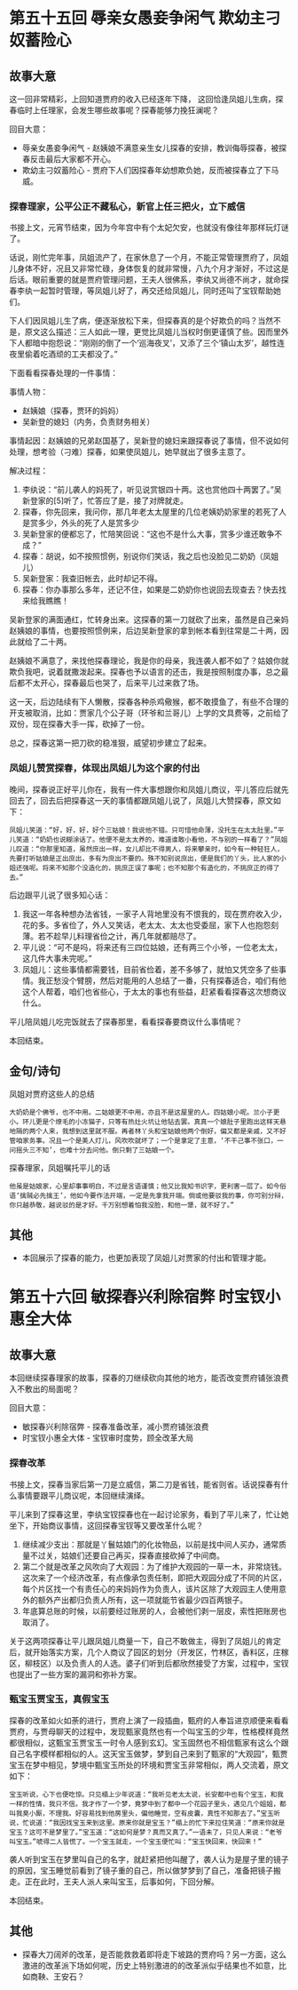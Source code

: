 # 第五十五回 辱亲女愚妾争闲气 欺幼主刁奴蓄险心

## 故事大意

这一回非常精彩，上回知道贾府的收入已经逐年下降， 这回恰逢凤姐儿生病，探春临时上任理家，会发生哪些故事呢？探春能够力挽狂澜呢？

回目大意：

* 辱亲女愚妾争闲气 - 赵姨娘不满意亲生女儿探春的安排，教训侮辱探春，被探春反击最后大家都不开心。
* 欺幼主刁奴蓄险心 - 贾府下人们因探春年幼想欺负她，反而被探春立了下马威。

### 探春理家，公平公正不藏私心，新官上任三把火，立下威信

书接上文，元宵节结束，因为今年宫中有个太妃欠安，也就没有像往年那样玩灯谜了。

话说，刚忙完年事，凤姐流产了，在家休息了一个月，不能正常管理贾府了，凤姐儿身体不好，况且又非常忙碌，身体恢复的就非常慢，八九个月才渐好，不过这是后话。眼前重要的就是贾府管理问题，王夫人很佛系，李纨又尚德不尚才，就命探春李纨一起暂时管理，等凤姐儿好了，再交还给凤姐儿，同时还叫了宝钗帮助她们。

下人们因凤姐儿生了病，便逐渐放松下来，但探春真的是个好欺负的吗？当然不是，原文这么描述：三人如此一理，更觉比凤姐儿当权时倒更谨慎了些。因而里外下人都暗中抱怨说：“刚刚的倒了一个‘巡海夜叉’，又添了三个‘镇山太岁’，越性连夜里偷着吃酒顽的工夫都没了。”

下面看看探春处理的一件事情：

事情人物：

* 赵姨娘（探春，贾环的妈妈）
* 吴新登的媳妇（内务，负责财务相关）

事情起因：赵姨娘的兄弟赵国基了，吴新登的媳妇来跟探春说了事情，但不说如何处理，想考验（刁难）探春，如果使凤姐儿，她早就出了很多主意了。

解决过程：

1. 李纨说：“前儿袭人的妈死了，听见说赏银四十两。这也赏他四十两罢了。”吴新登家的[5]听了，忙答应了是，接了对牌就走。
2. 探春，你先回来，我问你，那几年老太太屋里的几位老姨奶奶家里的若死了人是赏多少，外头的死了人是赏多少
3. 吴新登家的便都忘了，忙陪笑回说：“这也不是什么大事，赏多少谁还敢争不成？”
4. 探春：胡说，如不按照惯例，别说你们笑话，我之后也没脸见二奶奶（凤姐儿）
5. 吴新登家：我查旧帐去，此时却记不得。
6. 探春：你办事那么多年，还记不住，如果是二奶奶你也说回去现查去？快去找来给我瞧瞧！

吴新登家的满面通红，忙转身出来。这探春的第一刀就砍了出来，虽然是自己亲妈赵姨娘的事情，也要按照惯例来，后边吴新登家的拿到帐本看到往常是二十两，因此就给了二十两。

赵姨娘不满意了，来找他探春理论，我是你的母亲，我连袭人都不如了？姑娘你就欺负我吧，说着就撒泼起来。探春也予以语言的还击，我是按照制度办事，总之最后都不太开心，探春最后也哭了，后来平儿过来救了场。

这一天，后边陆续有下人懒散，探春各种杀鸡儆猴，都不敢摸鱼了，有些不合理的开支被取消，比如：贾家几个公子哥（环爷和兰哥儿）上学的文具费等，之前给了双份，现在探春大手一挥，砍掉了一份。

总之，探春这第一把刀砍的稳准狠，威望初步建立了起来。

### 凤姐儿赞赏探春，体现出凤姐儿为这个家的付出

晚间，探春说正好平儿你在，我有一件大事想跟你和凤姐儿商议，平儿答应后就先回去了，回去后把探春这一天的事情都跟凤姐儿说了，凤姐儿大赞探春，原文如下：

```shell
凤姐儿笑道：“好，好，好，好个三姑娘！我说他不错。只可惜他命薄，没托生在太太肚里。”平儿笑道：“奶奶也说糊涂话了。他便不是太太养的，难道谁敢小看他，不与别的一样看了？”凤姐儿叹道：“你那里知道，虽然庶出一样，女儿却比不得男人，将来攀亲时，如今有一种轻狂人，先要打听姑娘是正出庶出，多有为庶出不要的。殊不知别说庶出，便是我们的丫头，比人家的小姐还强呢。将来不知那个没造化的，挑庶正误了事呢；也不知那个有造化的，不挑庶正的得了去。”
```

后边跟平儿说了很多知心话：

1. 我这一年各种想办法省钱，一家子人背地里没有不恨我的，现在贾府收入少，花的多。多省俭了，外人又笑话，老太太、太太也受委屈，家下人也抱怨刻薄。若不趁早儿料理省俭之计，再几年就都赔尽了。
2. 平儿说：“可不是吗，将来还有三四位姑娘，还有两三个小爷，一位老太太，这几件大事未完呢。”
3. 凤姐儿：这些事情都需要钱，目前省俭着，差不多够了，就怕又凭空多了些事情。我正愁没个臂膀，然后对能用的人总结了一番，只有探春适合，咱们有他这个人帮着，咱们也省些心，于太太的事也有些益，赶紧看看探春这次想商议什么。

平儿陪凤姐儿吃完饭就去了探春那里，看看探春要商议什么事情呢？

本回结束。

## 金句/诗句

凤姐对贾府这些人的总结

```shell
大奶奶是个佛爷，也不中用。二姑娘更不中用，亦且不是这屋里的人。四姑娘小呢。兰小子更小。环儿更是个燎毛的小冻猫子，只等有热灶火坑让他钻去罢。真真一个娘肚子里跑出这样天悬地隔的两个人来，我想到这里就不服。再者林丫头和宝姑娘他两个倒好，偏又都是亲戚，又不好管咱家务事。况且一个是美人灯儿，风吹吹就坏了；一个是拿定了主意，‘不干己事不张口，一问摇头三不知’，也难十分去问他。倒只剩了三姑娘一个。
```

探春理家，凤姐嘱托平儿的话

```shell
他虽是姑娘家，心里却事事明白，不过是言语谨慎；他又比我知书识字，更利害一层了。如今俗语‘擒贼必先擒王’，他如今要作法开端，一定是先拿我开端。倘或他要驳我的事，你可别分辩，你只越恭敬，越说驳的是才好。千万别想着怕我没脸，和他一犟，就不好了。”
```

## 其他

* 本回展示了探春的能力，也更加表现了凤姐儿对贾家的付出和管理才能。

# 第五十六回 敏探春兴利除宿弊 时宝钗小惠全大体

## 故事大意

本回继续探春理家的故事，探春的刀继续砍向其他的地方，能否改变贾府铺张浪费入不敷出的局面呢？

回目大意：

* 敏探春兴利除宿弊 - 探春准备改革，减小贾府铺张浪费
* 时宝钗小惠全大体 - 宝钗审时度势，顾全改革大局

### 探春改革

书接上文，探春当家后第一刀是立威信，第二刀是省钱，能省则省。话说探春有什么事情要跟平儿商议呢，本回继续演绎。

平儿来到了探春这里，李纨宝钗探春也在一起讨论家务，看到了平儿来了，忙让她坐下，开始商议事情，这回探春宝钗等又要改革什么呢？

1. 继续减少支出：那就是丫鬟姑娘门的化妆物品，以前是找中间人买办，通常质量不过关，姑娘们还要自己再买，探春直接砍掉了中间商。
2. 第二个就是改革之风吹向了大观园：为了维护大观园的一草一木，非常烧钱。这次来了一个经济改革，有点像承包责任制，即把大观园分成了不同的片区，每个片区找一个有责任心的来妈妈作为负责人，该片区除了大观园主人使用意外的额外产出都归负责人所有，这一项就能节省最少四百两银子。
3. 年底算总账的时候，以前要经过账房的人，会被他们剥一层皮，索性把账房也取消了。

关于这两项探春让平儿跟凤姐儿商量一下，自己不敢做主，得到了凤姐儿的肯定后，就开始落实方案，几个人商议了园区的划分（开发区，竹林区，香料区，庄稼区，柳枝区）以及负责人的人选。婆子们听到后都欣然接受了方案，过程中，宝钗也提出了一些方案的漏洞和弥补方案。

### 甄宝玉贾宝玉，真假宝玉

探春的改革如火如荼的进行，贾府上演了一段插曲，甄府的人奉旨进京顺便来看看贾府，与贾母聊天的过程中，发现甄家竟然也有一个叫宝玉的少年，性格模样竟然都很相似，这甄宝玉贾宝玉一时令人感到玄幻。宝玉固然也不相信甄家有这么个跟自己名字模样都相似的人。这天宝玉做梦，梦到自己来到了甄家的“大观园”，甄贾宝玉在梦中相见，梦境中甄宝玉所处的环境和贾宝玉非常相似，两人交流着，原文如下：

```shell
宝玉听说，心下也便吃惊。只见榻上少年说道：“我听见老太太说，长安都中也有个宝玉，和我一样的性情，我只不信。我才作了一个梦，竟梦中到了都中一个花园子里头，遇见几个姐姐，都叫我臭小厮，不理我。好容易找到他房里头，偏他睡觉，空有皮囊，真性不知那去了。”宝玉听说，忙说道：“我因找宝玉来到这里。原来你就是宝玉？”榻上的忙下来拉住笑道：“原来你就是宝玉？这可不是梦里了。”宝玉道：“这如何是梦？真而又真了。”一语未了，只见人来说：“老爷叫宝玉。”唬得二人皆慌了。一个宝玉就走，一个宝玉便忙叫：“宝玉快回来，快回来！”
```

袭人听到宝玉在梦里叫自己的名字，就赶紧把他叫醒了，袭人认为是屋子里的镜子的原因，宝玉睡觉前看到了镜子重的自己，所以做梦梦到了自己，准备把镜子搬走。正在此时，王夫人派人来叫宝玉，后事如何，下回分解。

本回结束。

## 其他

* 探春大刀阔斧的改革，是否能救救着即将走下坡路的贾府吗？另一方面，这么激进的改革派下场如何呢，历史上特别激进的的改革派似乎结果也不如意，比如商鞅、王安石？
